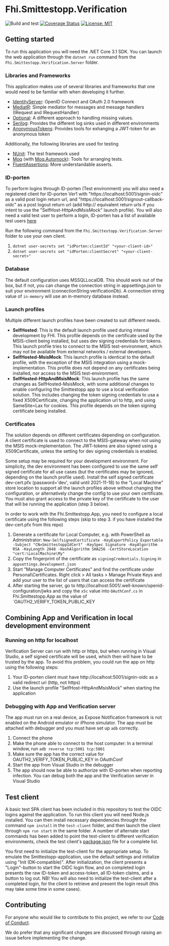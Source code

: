 # Fhi.Smittestopp.Verification
![Build and test](https://github.com/folkehelseinstituttet/Fhi.Smittestopp.Verification/workflows/Build%20and%20test/badge.svg) [![Coverage Status](https://coveralls.io/repos/github/folkehelseinstituttet/Fhi.Smittestopp.Verification/badge.svg?branch=main)](https://coveralls.io/github/folkehelseinstituttet/Fhi.Smittestopp.Verification?branch=main) [![License: MIT](https://img.shields.io/badge/License-MIT-brightgreen.svg)](LICENSE)

## Getting started

To run this application you will need the .NET Core 3.1 SDK.
You can launch the web application through the `dotnet run` command from the `Fhi.Smittestopp.Verification.Server` folder.

### Libraries and Frameworks

This application makes use of several libraries and frameworks that one would need to be familiar with when developing it further.

- [IdentityServer](https://identityserver4.readthedocs.io/en/latest/): OpenID Connect and OAuth 2.0 framework
- [MediatR](https://github.com/jbogard/MediatR): Simple mediator for messages and message handlers (IRequest and IRequestHandler)
- [Optional](https://github.com/nlkl/Optional): A different approach to handling missing values.
- [Serilog](https://github.com/serilog/serilog): Provides the different log sinks used in different environments
- [AnonymousTokens](https://github.com/HenrikWM/anonymous-tokens): Provides tools for exhanging a JWT-token for an anonymous token

Additionally, the following libraries are used for testing

- [NUnit](https://github.com/nunit/nunit): The test framework used
- [Moq](https://github.com/moq/moq4) (with [Moq.Automock](https://github.com/moq/Moq.AutoMocker)): Tools for arranging tests.
- [FluentAssertions](https://fluentassertions.com/introduction): More understandable asserts.


### ID-porten

To perform logins through ID-porten (Test environment) you will also need a registered client for ID-porten Ver1 with "https://localhost:5001/signin-oidc" as a valid post login return url, and "https://localhost:5001/signout-callback-oidc" as a post logout return url (add http:// equivalent return urls if you intent to use the "SelfHost-HttpAndMsisMock" launch profile).
You will also need a valid test user to perform a login, ID-porten has a list of available test users [here](https://difi.github.io/felleslosninger/idporten_testbrukere.html)

Run the following command from the `Fhi.Smittestopp.Verification.Server` folder to use your own client.

1. `dotnet user-secrets set "idPorten:clientId" "<your-client-id>"`
2. `dotnet user-secrets set "idPorten:clientSecret" "<your-client-secret>"`

### Database

The default configuration uses MSSQLLocalDB.
This should work out of the box, but if not, you can change the connection string in appsettings.json to suit your environment (connectionString:verificationDb).
A connection string value of `in-memory` will use an in-memory database instead.

### Launch profiles

Multiple different launch profiles have been created to suit different needs.

- **SelfHosted**:
  This is the default launch profile used during internal development by FHI.
  This profile depends on the certificate used by the MSIS-client being installed, but uses dev signing credentials for tokens.
  This launch profile tries to connect to the MSIS test-environment, which may not be available from external networks / external developers.
- **SelfHosted-MsisMock**:
  This launch profile is identical to the default profile, with the exception of the MSIS integration using a mock-implementation.
  This profile does not depend on any certificates being installed, nor access to the MSIS test-environment.
- **SelfHosted-HttpAndMsisMock**:
  This launch profile has the same changes as SelfHosted-MsisMock, with some additional changes to enable configuring the Smittestopp app to use a local verification solution.
  This includes changing the token signing credentials to usa a fixed X509Certificate, changing the application url to http, and using SameSite=Lax for cookies. This profile depends on the token signing certificate being installed.

### Certificates

The solution depends on different certificates depending on configuration.
A client certificate is used to connect to the MSIS-gateway when not using the MSIS mock-implementation.
The JWT-tokens are also signed using a X509Certificate, unless the setting for dev signing credentials is enabled.

Some setup may be required for your development environment.
For simplicity, the dev environment has been configured to use the same self signed certificate for all use cases (but the certificates may be ignored, depending on the launch profile used).
Install the self signed certificate dev-cert.pfx (password='dev', valid until 2021-11-18) to the "Local Machine" store location to support all the launch profiles above without changing the configuration, or alternatively change the config to use your own certificate.
You must also grant access to the private key of the certificate to the user that will be running the application (step 3 below).

In order to work with the Fhi.Smittestopp.App, you need to configure a local certificate using the following steps (skip to step 3. if you have installed the dev-cert.pfx from this repo)

1. Generate a certificate for Local Computer, e.g. with PowerShell as Administrator: `New-SelfsignedCertificate -KeyExportPolicy Exportable -Subject "CN=SmittestoppIdCert" -KeySpec Signature -KeyAlgorithm RSA -KeyLength 2048 -HashAlgorithm SHA256 -CertStoreLocation "cert:\LocalMachine\My"`
2. Copy the fingerprint of the certificate as `signingCredentials.Signing` in `appsettings.Development.json`
3. Start "Manage Computer Certificates" and find the certificate under Personal\Certificates. Right click > All tasks > Manage Private Keys and add your user to the list of users that can access the certificate
4. After starting the server, go to http://localhost:5001/.well-known/openid-configuration/jwks and copy the `x5c` value into `OAuthConf.cs` in Fhi.Smittestopp.App as the value of `OAUTH2_VERIFY_TOKEN_PUBLIC_KEY

## Combining App and Verification in local development environment

### Running on http for localhost

Verification Server can run with http or https, but when running in Visual Studio, a self signed certificate will be used, which then will have to be trusted by the app. To avoid this problem, you could run the app on http using the following steps:

1. Your ID-porten client must have http://localhost:5001/signin-oidc as a valid redirect uri (http, not https)
2. Use the launch profile "SelfHost-HttpAndMsisMock" when starting the application

### Debugging with App and Verification server

The app must run on a real device, as Expose Notification framework is not enabled on the Android emulator or iPhone simulator. The app must be attached with debugger and you must have set up `adb` correctly.

1. Connect the phone
2. Make the phone able to connect to the host computer: In a terminal window, run `adb reverse tcp:5001 tcp:5001`
3. Make sure the app has the correct value for OAUTH2_VERIFY_TOKEN_PUBLIC_KEY in OAuthConf
4. Start the app from Visual Studio in the debugger
5. The app should now be able to authorize with ID-porten when reporting infection. You can debug both the app and the Verification server in Visual Studio

## Test client

A basic test SPA client has been included in this repository to test the OIDC logins against the application.
To run this client you will need Node.js installed.
You can then install necessary dependencies throught the command `npm install` in the `test-client` folder, and then launch the client through `npm run start` in the same folder.
A number of alternate start commands has been added to point the test-client to different verification environments, check the test client's [package.json](test-client/package.json) file for a complete list.

You first need to initialize the test-client for the appropriate setup.
To emulate the Smittestopp-application, use the default settings and initialize using "Init (DK-compatible)".
After initialization, the client presents a "Login"-button to start the OIDC login flow, and on completed login presents the raw ID-token and access-token, all ID-token claims, and a button to log out.
NB! You will also need to initialize the test-client after a completed login, for the client to retrieve and present the login result (this may take some time in some cases).

## Contributing

For anyone who would like to contribute to this project, we refer to our [Code of Conduct](CODE_OF_CONDUCT.md).

We do prefer that any significant changes are discussed through raising an issue before implementing the change.
